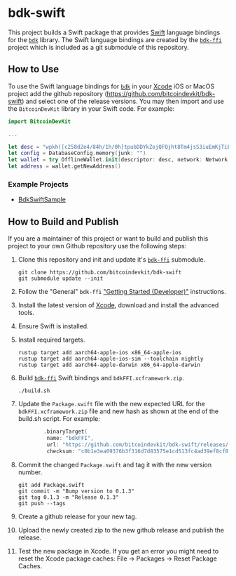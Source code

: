 # bdk-swift

This project builds a Swift package that provides [Swift] language bindings for the 
[`bdk`] library. The Swift language bindings are created by the [`bdk-ffi`] project which 
is included as a git submodule of this repository. 

## How to Use

To use the Swift language bindings for [`bdk`] in your [Xcode] iOS or MacOS project add 
the github repository (https://github.com/bitcoindevkit/bdk-swift) and select one of the 
release versions. You may then import and use the `BitcoinDevKit` library in your Swift 
code. For example:

```swift
import BitcoinDevKit

...

let desc = "wpkh([c258d2e4/84h/1h/0h]tpubDDYkZojQFQjht8Tm4jsS3iuEmKjTiEGjG6KnuFNKKJb5A6ZUCUZKdvLdSDWofKi4ToRCwb9poe1XdqfUnP4jaJjCB2Zwv11ZLgSbnZSNecE/0/*)"
let config = DatabaseConfig.memory(junk: "")
let wallet = try OfflineWallet.init(descriptor: desc, network: Network.regtest, databaseConfig: config)
let address = wallet.getNewAddress()
```

### Example Projects

* [BdkSwiftSample](https://github.com/futurepaul/BdkSwiftSample)

## How to Build and Publish

If you are a maintainer of this project or want to build and publish this project to your 
own Github repository use the following steps:

1. Clone this repository and init and update it's [`bdk-ffi`] submodule.
   ```shell
   git clone https://github.com/bitcoindevkit/bdk-swift
   git submodule update --init
   ```

1. Follow the "General" `bdk-ffi` ["Getting Started (Developer)"] instructions.

1. Install the latest version of [Xcode], download and install the advanced tools.

1. Ensure Swift is installed.

1. Install required targets.
   ```shell
   rustup target add aarch64-apple-ios x86_64-apple-ios
   rustup target add aarch64-apple-ios-sim --toolchain nightly
   rustup target add aarch64-apple-darwin x86_64-apple-darwin
   ```
    
1. Build [`bdk-ffi`] Swift bindings and `bdkFFI.xcframework.zip`.
   ```shell
   ./build.sh
   ```

1. Update the `Package.swift` file with the new expected URL for the 
   `bdkFFI.xcframework.zip` file and new hash as shown at the end of the build.sh script.
   For example: 
   ```swift
           .binaryTarget(
            name: "bdkFFI",
            url: "https://github.com/bitcoindevkit/bdk-swift/releases/download/0.1.3/bdkFFI.xcframework.zip",
            checksum: "c0b1e3ea09376b3f316d7d83575e1cd513fc4ad39ef8cf01120a3a1d7757fb97"),
   ```
1. Commit the changed `Package.swift` and tag it with the new version number.
   ```shell
   git add Package.swift
   git commit -m "Bump version to 0.1.3"
   git tag 0.1.3 -m "Release 0.1.3"
   git push --tags
   ```

1. Create a github release for your new tag.

1. Upload the newly created zip to the new github release and publish the release.

1. Test the new package in Xcode. If you get an error you might need to reset the Xcode 
   package caches: File -> Packages -> Reset Package Caches.

[Swift]: https://developer.apple.com/swift/
[Xcode]: https://developer.apple.com/documentation/Xcode
[`bdk`]: https://github.com/bitcoindevkit/bdk
[`bdk-ffi`]: https://github.com/bitcoindevkit/bdk-ffi
["Getting Started (Developer)"]: https://github.com/bitcoindevkit/bdk-ffi#getting-started-developer
